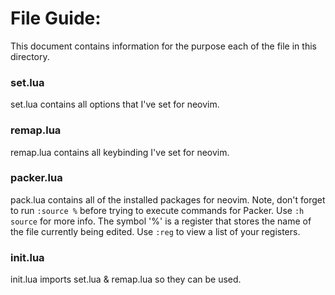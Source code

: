 # File Guide:

This document contains information for the purpose each of
the file in this directory.

### set.lua

set.lua contains all options that I've set for neovim.

### remap.lua

remap.lua contains all keybinding I've set for neovim.

### packer.lua

pack.lua contains all of the installed packages for neovim.
Note, don't forget to run `:source %` before trying to execute
commands for Packer. Use `:h source` for more info. The symbol
'%' is a register that stores the name of the file currently
being edited. Use `:reg` to view a list of your registers.

### init.lua

init.lua imports set.lua & remap.lua so they can be used.

